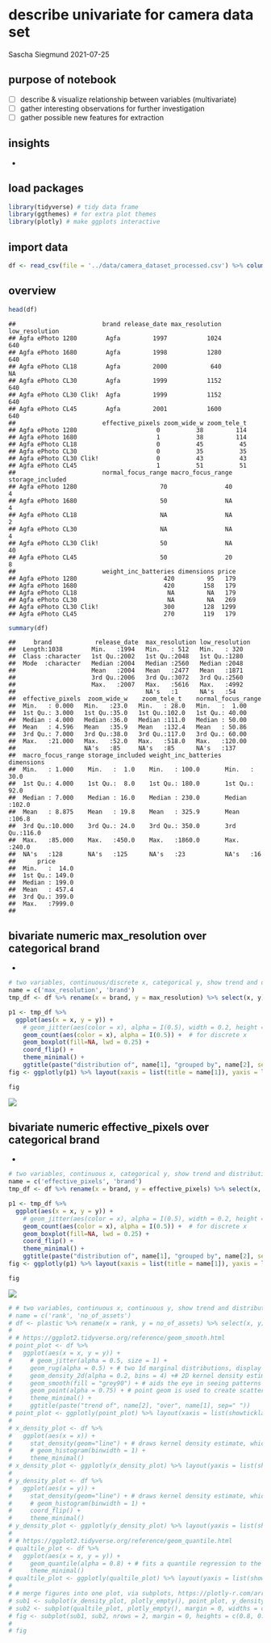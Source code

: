 describe univariate for camera data set
================
Sascha Siegmund
2021-07-25

## purpose of notebook

-   [ ] describe & visualize relationship between variables
    (multivariate)
-   [ ] gather interesting observations for further investigation
-   [ ] gather possible new features for extraction

## insights

-   

## load packages

``` r
library(tidyverse) # tidy data frame
library(ggthemes) # for extra plot themes
library(plotly) # make ggplots interactive
```

## import data

``` r
df <- read_csv(file = '../data/camera_dataset_processed.csv') %>% column_to_rownames(var = 'model')
```

## overview

``` r
head(df)
```

    ##                        brand release_date max_resolution low_resolution
    ## Agfa ePhoto 1280        Agfa         1997           1024            640
    ## Agfa ePhoto 1680        Agfa         1998           1280            640
    ## Agfa ePhoto CL18        Agfa         2000            640             NA
    ## Agfa ePhoto CL30        Agfa         1999           1152            640
    ## Agfa ePhoto CL30 Clik!  Agfa         1999           1152            640
    ## Agfa ePhoto CL45        Agfa         2001           1600            640
    ##                        effective_pixels zoom_wide_w zoom_tele_t
    ## Agfa ePhoto 1280                      0          38         114
    ## Agfa ePhoto 1680                      1          38         114
    ## Agfa ePhoto CL18                      0          45          45
    ## Agfa ePhoto CL30                      0          35          35
    ## Agfa ePhoto CL30 Clik!                0          43          43
    ## Agfa ePhoto CL45                      1          51          51
    ##                        normal_focus_range macro_focus_range storage_included
    ## Agfa ePhoto 1280                       70                40                4
    ## Agfa ePhoto 1680                       50                NA                4
    ## Agfa ePhoto CL18                       NA                NA                2
    ## Agfa ePhoto CL30                       NA                NA                4
    ## Agfa ePhoto CL30 Clik!                 50                NA               40
    ## Agfa ePhoto CL45                       50                20                8
    ##                        weight_inc_batteries dimensions price
    ## Agfa ePhoto 1280                        420         95   179
    ## Agfa ePhoto 1680                        420        158   179
    ## Agfa ePhoto CL18                         NA         NA   179
    ## Agfa ePhoto CL30                         NA         NA   269
    ## Agfa ePhoto CL30 Clik!                  300        128  1299
    ## Agfa ePhoto CL45                        270        119   179

``` r
summary(df)
```

    ##     brand            release_date  max_resolution low_resolution
    ##  Length:1038        Min.   :1994   Min.   : 512   Min.   : 320  
    ##  Class :character   1st Qu.:2002   1st Qu.:2048   1st Qu.:1280  
    ##  Mode  :character   Median :2004   Median :2560   Median :2048  
    ##                     Mean   :2004   Mean   :2477   Mean   :1871  
    ##                     3rd Qu.:2006   3rd Qu.:3072   3rd Qu.:2560  
    ##                     Max.   :2007   Max.   :5616   Max.   :4992  
    ##                                    NA's   :1      NA's   :54    
    ##  effective_pixels  zoom_wide_w    zoom_tele_t    normal_focus_range
    ##  Min.   : 0.000   Min.   :23.0   Min.   : 28.0   Min.   :  1.00    
    ##  1st Qu.: 3.000   1st Qu.:35.0   1st Qu.:102.0   1st Qu.: 40.00    
    ##  Median : 4.000   Median :36.0   Median :111.0   Median : 50.00    
    ##  Mean   : 4.596   Mean   :35.9   Mean   :132.4   Mean   : 50.86    
    ##  3rd Qu.: 7.000   3rd Qu.:38.0   3rd Qu.:117.0   3rd Qu.: 60.00    
    ##  Max.   :21.000   Max.   :52.0   Max.   :518.0   Max.   :120.00    
    ##                   NA's   :85     NA's   :85      NA's   :137       
    ##  macro_focus_range storage_included weight_inc_batteries   dimensions   
    ##  Min.   : 1.000    Min.   :  1.0    Min.   : 100.0       Min.   : 30.0  
    ##  1st Qu.: 4.000    1st Qu.:  8.0    1st Qu.: 180.0       1st Qu.: 92.0  
    ##  Median : 7.000    Median : 16.0    Median : 230.0       Median :102.0  
    ##  Mean   : 8.875    Mean   : 19.8    Mean   : 325.9       Mean   :106.8  
    ##  3rd Qu.:10.000    3rd Qu.: 24.0    3rd Qu.: 350.0       3rd Qu.:116.0  
    ##  Max.   :85.000    Max.   :450.0    Max.   :1860.0       Max.   :240.0  
    ##  NA's   :128       NA's   :125      NA's   :23           NA's   :16     
    ##      price       
    ##  Min.   :  14.0  
    ##  1st Qu.: 149.0  
    ##  Median : 199.0  
    ##  Mean   : 457.4  
    ##  3rd Qu.: 399.0  
    ##  Max.   :7999.0  
    ## 

## bivariate numeric max\_resolution over categorical brand

-   

``` r
# two variables, continuous/discrete x, categorical y, show trend and distribution
name = c('max_resolution', 'brand')
tmp_df <- df %>% rename(x = brand, y = max_resolution) %>% select(x, y) %>% mutate(x = fct_infreq(x))

p1 <- tmp_df %>%
  ggplot(aes(x = x, y = y)) +
    # geom_jitter(aes(color = x), alpha = I(0.5), width = 0.2, height = 0.1) + # for continuous x
    geom_count(aes(color = x), alpha = I(0.5)) +  # for discrete x
    geom_boxplot(fill=NA, lwd = 0.25) +
    coord_flip() +
    theme_minimal() +
    ggtitle(paste("distribution of", name[1], "grouped by", name[2], sep=" ")) 
fig <- ggplotly(p1) %>% layout(xaxis = list(title = name[1]), yaxis = list(title = name[2]))

fig
```

![](nb_figs/multi_unnamed-chunk-5-1.png)<!-- -->

## bivariate numeric effective\_pixels over categorical brand

-   

``` r
# two variables, continuous x, categorical y, show trend and distribution
name = c('effective_pixels', 'brand')
tmp_df <- df %>% rename(x = brand, y = effective_pixels) %>% select(x, y) %>% mutate(x = fct_infreq(x))

p1 <- tmp_df %>%
  ggplot(aes(x = x, y = y)) +
    # geom_jitter(aes(color = x), alpha = I(0.5), width = 0.2, height = 0.1) + # for continuous x
    geom_count(aes(color = x), alpha = I(0.5)) +  # for discrete x
    geom_boxplot(fill=NA, lwd = 0.25) +
    coord_flip() +
    theme_minimal() +
    ggtitle(paste("distribution of", name[1], "grouped by", name[2], sep=" ")) 
fig <- ggplotly(p1) %>% layout(xaxis = list(title = name[1]), yaxis = list(title = name[2]))

fig
```

![](nb_figs/multi_unnamed-chunk-6-1.png)<!-- -->

``` r
# # two variables, continuous x, continuous y, show trend and distribution
# name = c('rank', 'no_of_assets')
# df <- plastic %>% rename(x = rank, y = no_of_assets) %>% select(x, y) %>% mutate(x = -x) # x = -x to show rank as increasing from low to high 
# 
# # https://ggplot2.tidyverse.org/reference/geom_smooth.html
# point_plot <- df %>%
#   ggplot(aes(x = x, y = y)) +
#     # geom_jitter(alpha = 0.5, size = 1) +
#     geom_rug(alpha = 0.5) + # two 1d marginal distributions, display individual cases so are best used with smaller datasets
#     geom_density_2d(alpha = 0.2, bins = 4) +# 2D kernel density estimation using MASS::kde2d() and display the results with contours
#     geom_smooth(fill = "grey90") + # aids the eye in seeing patterns in the presence of overplotting
#     geom_point(alpha = 0.75) + # point geom is used to create scatterplots
#     theme_minimal() +
#     ggtitle(paste("trend of", name[2], "over", name[1], sep=" ")) 
# point_plot <- ggplotly(point_plot) %>% layout(xaxis = list(showticklabels = FALSE))
# 
# x_density_plot <- df %>%
#   ggplot(aes(x = x)) +
#     stat_density(geom="line") + # draws kernel density estimate, which is a smoothed version of the histogram
#     # geom_histogram(binwidth = 1) +
#     theme_minimal() 
# x_density_plot <- ggplotly(x_density_plot) %>% layout(yaxis = list(showticklabels = FALSE, showgrid = FALSE), xaxis = list(showticklabels = FALSE, showgrid = FALSE))
# 
# y_density_plot <- df %>%
#   ggplot(aes(x = y)) +
#     stat_density(geom="line") + # draws kernel density estimate, which is a smoothed version of the histogram
#     # geom_histogram(binwidth = 1) +
#     coord_flip() +
#     theme_minimal() 
# y_density_plot <- ggplotly(y_density_plot) %>% layout(yaxis = list(showticklabels = FALSE, showgrid = FALSE), xaxis = list(showticklabels = FALSE, showgrid = FALSE))
# 
# # https://ggplot2.tidyverse.org/reference/geom_quantile.html
# qualtile_plot <- df %>%
#   ggplot(aes(x = x, y = y)) +
#     geom_quantile(alpha = 0.8) + # fits a quantile regression to the data and draws the fitted quantiles with lines
#     theme_minimal() 
# qualtile_plot <- ggplotly(qualtile_plot) %>% layout(yaxis = list(showticklabels = FALSE, showgrid = FALSE))
# 
# # merge figures into one plot, via subplots, https://plotly-r.com/arranging-views.html
# sub1 <- subplot(x_density_plot, plotly_empty(), point_plot, y_density_plot, nrows = 2, margin = 0, heights = c(0.15, 0.85), widths = c(0.9, 0.1), shareX = TRUE, shareY = TRUE, titleX = FALSE, titleY = FALSE) %>% layout()
# sub2 <- subplot(qualtile_plot, plotly_empty(), margin = 0, widths = c(0.9, 0.1), titleX = FALSE, titleY = FALSE) %>% layout()
# fig <- subplot(sub1, sub2, nrows = 2, margin = 0, heights = c(0.8, 0.2), shareX = TRUE) %>% layout(xaxis = list(title = name[1]), yaxis = list(title = name[2]))
#   
# fig
```
